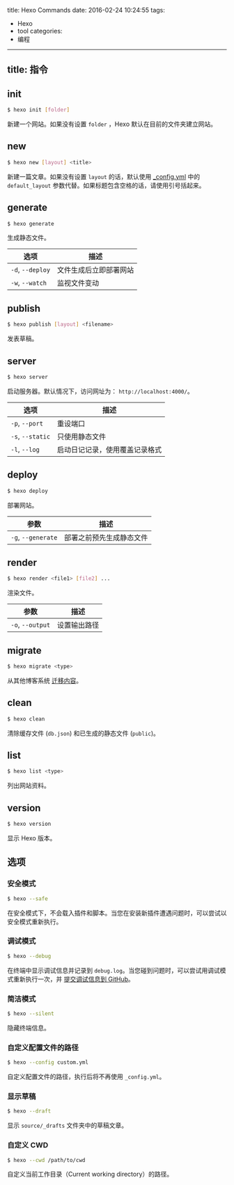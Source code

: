 title: Hexo Commands
date: 2016-02-24 10:24:55
tags:
- Hexo
- tool
categories:
- 编程
---
title: 指令
---
## init

``` bash
$ hexo init [folder]
```

新建一个网站。如果没有设置 `folder` ，Hexo 默认在目前的文件夹建立网站。

## new

``` bash
$ hexo new [layout] <title>
```

新建一篇文章。如果没有设置 `layout` 的话，默认使用 [_config.yml](configuration.html) 中的 `default_layout` 参数代替。如果标题包含空格的话，请使用引号括起来。

## generate

``` bash
$ hexo generate
```

生成静态文件。

选项 | 描述
--- | ---
`-d`, `--deploy` | 文件生成后立即部署网站
`-w`, `--watch` | 监视文件变动

## publish

``` bash
$ hexo publish [layout] <filename>
```

发表草稿。

## server

``` bash
$ hexo server
```

启动服务器。默认情况下，访问网址为： `http://localhost:4000/`。

选项 | 描述
--- | ---
`-p`, `--port` | 重设端口
`-s`, `--static` | 只使用静态文件
`-l`, `--log` | 启动日记记录，使用覆盖记录格式

## deploy

``` bash
$ hexo deploy
```

部署网站。

参数 | 描述
--- | ---
`-g`, `--generate` | 部署之前预先生成静态文件

## render

``` bash
$ hexo render <file1> [file2] ...
```

渲染文件。

参数 | 描述
--- | ---
`-o`, `--output` | 设置输出路径

## migrate

``` bash
$ hexo migrate <type>
```

从其他博客系统 [迁移内容](migration.html)。

## clean

``` bash
$ hexo clean
```

清除缓存文件 (`db.json`) 和已生成的静态文件 (`public`)。

## list

``` bash
$ hexo list <type>
```

列出网站资料。

## version

``` bash
$ hexo version
```

显示 Hexo 版本。

## 选项

### 安全模式

``` bash
$ hexo --safe
```

在安全模式下，不会载入插件和脚本。当您在安装新插件遭遇问题时，可以尝试以安全模式重新执行。

### 调试模式

``` bash
$ hexo --debug
```

在终端中显示调试信息并记录到 `debug.log`。当您碰到问题时，可以尝试用调试模式重新执行一次，并 [提交调试信息到 GitHub](https://github.com/hexojs/hexo/issues/new)。

### 简洁模式

``` bash
$ hexo --silent
```

隐藏终端信息。

### 自定义配置文件的路径

``` bash
$ hexo --config custom.yml
```

自定义配置文件的路径，执行后将不再使用 `_config.yml`。

### 显示草稿

``` bash
$ hexo --draft
```

显示 `source/_drafts` 文件夹中的草稿文章。

### 自定义 CWD

``` bash
$ hexo --cwd /path/to/cwd
```

自定义当前工作目录（Current working directory）的路径。
